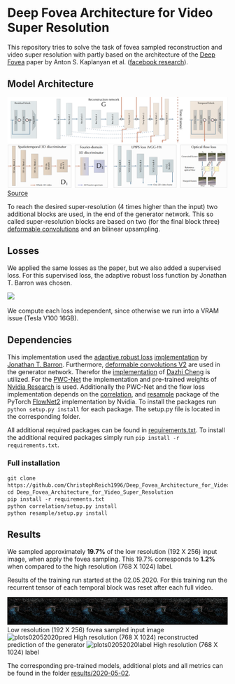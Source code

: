 # Deep Fovea Architecture for Video Super Resolution

This repository tries to solve the task of fovea sampled reconstruction and video super resolution with partly based on the
architecture of the [Deep Fovea](https://research.fb.com/wp-content/uploads/2019/11/DeepFovea-Neural-Reconstruction-for-Foveated-Rendering-and-Video-Compression-using-Learned-Statistics-of-Natural-Videos.pdf?) 
paper by Anton S. Kaplanyan et al. ([facebook research](https://research.fb.com/)).

## Model Architecture

![Generator model](img/g_model.png)
![Losses](img/losses.png)
[Source](https://github.com/facebookresearch/DeepFovea)

To reach the desired super-resolution (4 times higher than the input) two additional blocks are used, in the end of the 
generator network. This so called super-resolution blocks are based on two (for the final block three) 
[deformable convolutions](https://arxiv.org/abs/1811.11168) and an bilinear upsampling.

## Losses

We applied the same losses as the paper, but we also added a supervised loss. For this supervised loss, the adaptive 
robust loss function by Jonathan T. Barron was chosen.

<img src="https://render.githubusercontent.com/render/math?math=L_{G}=w_{sv}\cdot L_{sv} %2B w_{LPIPS}\cdot L_{LPIPS} %2B w_{flow}\cdot L_{flow} %2B w_{adv}\cdot L_{adv}">

We compute each loss independent, since otherwise we run into a VRAM issue (Tesla V100 16GB).

## Dependencies

This implementation used the [adaptive robust loss](https://arxiv.org/abs/1701.03077) 
[implementation](https://github.com/jonbarron/robust_loss_pytorch) 
by [Jonathan T. Barron](https://github.com/jonbarron/robust_loss_pytorch). Furthermore, 
[deformable convolutions V2](https://arxiv.org/abs/1811.11168) are used in the generator network. 
Therefor the [implementation](https://github.com/chengdazhi/Deformable-Convolution-V2-PyTorch/tree/pytorch_1.0.0) 
of [Dazhi Cheng](https://github.com/chengdazhi) is utilized.
For the [PWC-Net](https://github.com/NVlabs/PWC-Net/tree/master/PyTorch) 
the implementation and pre-trained weights of [Nvidia Research](https://github.com/NVlabs) is used. 
Additionally the PWC-Net and the flow loss implementation depends on the 
[correlation](https://github.com/NVIDIA/flownet2-pytorch/tree/master/networks/correlation_package), and 
[resample](https://github.com/NVIDIA/flownet2-pytorch/tree/master/networks/resample2d_package) package 
of the PyTorch [FlowNet2](https://github.com/NVIDIA/flownet2-pytorch/tree/master/networks) 
implementation by Nvidia. To install the packages run `python setup.py install` for each package. The setup.py file
is located in the corresponding folder.

All additional required packages can be found in [requirements.txt](requirements.txt).
To install the additional required packages simply run `pip install -r requirements.txt`.

### Full installation

```shell script
git clone https://github.com/ChristophReich1996/Deep_Fovea_Architecture_for_Video_Super_Resolution
cd Deep_Fovea_Architecture_for_Video_Super_Resolution
pip install -r requirements.txt
python correlation/setup.py install
python resample/setup.py install
```

## Results

We sampled approximately **19.7%** of the low resolution (192 X 256) input image, when apply the fovea sampling. This 19.7% 
corresponds to **1.2%** when compared to the high resolution (768 X 1024) label.

Results of the training run started at the 02.05.2020. For this training run the recurrent tensor of each temporal block 
was reset after each full video.

![plots02052020input](results/2020-05-02/plots/input_220_2020-05-04%2011_17_59.593499.png)
Low resolution (192 X 256) fovea sampled input image
![plots02052020pred](results/2020-05-02/plots/prediction_220_2020-05-04%2011_17_55.343509.png)
High resolution (768 X 1024) reconstructed prediction of the generator
![plots02052020label](results/2020-05-02/plots/label_220_2020-05-04%2011_17_57.695080.png)
High resolution (768 X 1024) label

The corresponding pre-trained models, additional plots and all metrics can be found in the folder 
[results/2020-05-02](results/2020-05-02).
